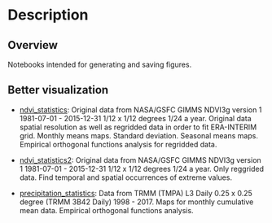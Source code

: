 # Description

## Overview

Notebooks intended for generating and saving figures.

## Better visualization

 - [ndvi_statistics](https://nbviewer.jupyter.org/github/SandroAlex/phd/blob/master/notebooks/make_figures/ndvi_statistics.ipynb?flush_cache=true): Original data from NASA/GSFC GIMMS NDVI3g version 1 1981-07-01 - 2015-12-31 1/12 x 1/12 degrees 1/24 a year. Original data spatial resolution as well as regridded data in order to fit ERA-INTERIM grid. Monthly means maps. Standard deviation. Seasonal means maps. Empirical orthogonal functions analysis for regridded data.

 - [ndvi_statistics2](https://nbviewer.jupyter.org/github/SandroAlex/phd/blob/master/notebooks/make_figures/ndvi_statistics2.ipynb?flush_cache=true): Original data from NASA/GSFC GIMMS NDVI3g version 1 1981-07-01 - 2015-12-31 1/12 x 1/12 degrees 1/24 a year. Only reggrided data. Find temporal and spatial occurrences of extreme values.

 - [precipitation_statistics](https://nbviewer.jupyter.org/github/SandroAlex/phd/blob/master/notebooks/make_figures/precipitation_statistics.ipynb?flush_cache=true): Data from TRMM (TMPA) L3 Daily 0.25 x 0.25 degree (TRMM 3B42 Daily) 1998 - 2017. Maps for monthly cumulative mean data. Empirical orthogonal functions analysis. 
